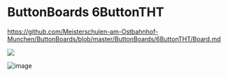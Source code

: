 # ButtonBoards 6ButtonTHT

https://github.com/Meisterschulen-am-Ostbahnhof-Munchen/ButtonBoards/blob/master/ButtonBoards/6ButtonTHT/Board.md

![](https://user-images.githubusercontent.com/69573151/222279549-deef3d6c-3f4c-4c3a-a20f-6fb0077fa7a8.png)

![image](https://user-images.githubusercontent.com/69573151/222279987-cf29c953-1ba9-400f-87e6-5c666c5f6865.png)
